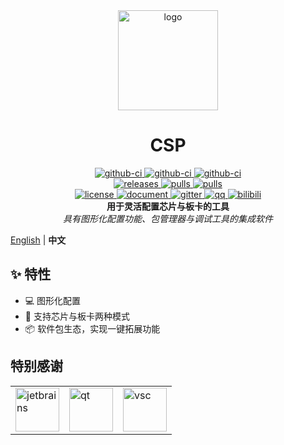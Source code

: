<div align="center">
    <a href="https://csplink.top">
        <img width="160" heigth="160" src="apps/dev/resources/images/logo.png" alt="logo" />
    </a>
    <h1>CSP</h1>
    <div>
        <a href="https://github.com/csplink/csp/actions/workflows/linux-ubuntu.yml">
            <img src="https://img.shields.io/github/actions/workflow/status/csplink/csp/linux-ubuntu.yml?style=flat&label=linux-ubuntu" alt="github-ci" />
        </a>
        <a href="https://github.com/csplink/csp/actions/workflows/windows.yml">
            <img src="https://img.shields.io/github/actions/workflow/status/csplink/csp/windows.yml?style=flat&label=windows" alt="github-ci" />
        </a>
        <a href="https://github.com/csplink/csp/actions/workflows/mirror.yml">
            <img src="https://img.shields.io/github/actions/workflow/status/csplink/csp/mirror.yml?style=flat&label=mirror" alt="github-ci" />
        </a>
    </div>
    <div>
        <a href="https://github.com/csplink/csp/releases">
            <img src="https://img.shields.io/github/release/csplink/csp.svg?style=flat" alt="releases" />
        </a>
        <a href="https://github.com/csplink/csp/pulls">
            <img src="https://img.shields.io/github/issues-pr/csplink/csp.svg" alt="pulls" />
        </a>
        <a href="https://github.com/csplink/csp/issues">
            <img src="https://img.shields.io/github/issues/csplink/csp.svg" alt="pulls" />
        </a>
    </div>
    <div>
        <a href="https://github.com/csplink/csp/blob/master/LICENSE">
            <img src="https://img.shields.io/github/license/csplink/csp.svg?colorB=f48041&style=flat" alt="license" />
        </a>
        <a href="https://csplink.top">
            <img src="https://img.shields.io/badge/wiki-document-blue?style=flat" alt="document" />
        </a>
        <a href="https://gitter.im/csplink/csp?utm_source=badge&utm_medium=badge&utm_campaign=pr-badge&utm_content=badge">
            <img src="https://badges.gitter.im/csplink/csp.svg" alt="gitter" />
        </a>
        <a href="https://jq.qq.com/?_wv=1027&k=CWt7TZln">
            <img src="https://img.shields.io/badge/chat-on%20QQ-ff69b4.svg?style=flat" alt="qq" />
        </a>
        <a href="https://space.bilibili.com/24969427/">
            <img src="https://img.shields.io/badge/video-bilibili-FB7299?style=flat" alt="bilibili" />
        </a>
    </div>
    <b>用于灵活配置芯片与板卡的工具</b><br/>
    <i>具有图形化配置功能、包管理器与调试工具的集成软件</i><br/>
</div>

[English](README.md) | **中文**

## ✨ 特性

- 💻 图形化配置
- 👐 支持芯片与板卡两种模式
- 📦️ 软件包生态，实现一键拓展功能

## 特别感谢

<table cellpadding="8">
    <tr>
        <td>
          <a href='https://www.jetbrains.com/?from=csplink'>
            <img width='70px' src="https://cdn.worldvectorlogo.com/logos/jetbrains-1.svg" alt="jetbrains">
          </a>
        </td>
        <td>
          <a href='https://www.qt.io/?from=csplink'>
            <img width='70px' src="https://cdn.worldvectorlogo.com/logos/qt.svg" alt="qt">
          </a>
        </td>
        <td>
          <a href='https://code.visualstudio.com/?from=csplink'>
            <img width='70px' src="https://cdn.worldvectorlogo.com/logos/visual-studio-code-1.svg" alt="vsc">
          </a>
        </td>
    </tr>
</table>
